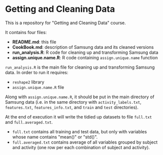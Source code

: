 Getting and Cleaning Data
==============

This is a repository for "Getting and Cleaning Data" course.

It contains four files:
- **README.md**: this file
- **CookBook.md**: description of Samsung data and its cleaned versions
- **run_analysis.R**: R code for cleaning up and transforming Samsung data
- **assign.unique.name.R**: R code containing `assign.unique.name` function

`run_analysis.R` is the main file for cleaning up and transforming Samsung data. In order to run it requires:
- `reshape2` library
- `assign.unique.name.R` file

Along with `assign.unique.name.R`, it should be put in the main directory of Samsung data (i.e. in the same directory with `activity_labels.txt`, `features.txt`, `features_info.txt`, and `train` and `test` directories).

At the end of execution it will write the tidied up datasets to file `full.txt` and `full.averaged.txt`.
- `full.txt` contains all training and test data, but only with variables whose name contains "mean()" or "std()".
- `full.averaged.txt` contains average of all variables grouped by subject and activity (one row per each combination of subject and activity).

